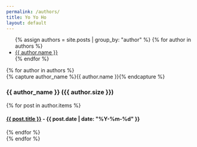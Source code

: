```yaml
---
permalink: /authors/
title: Yo Yo Ho
layout: default
---
```


<ul class="author-cloud">
{% assign authors = site.posts | group_by: "author" %}
{% for author in authors %}
  <li style="font-size: {{ author.size | times: 100 | divided_by: authors.size | plus: 70  }}%">
    <a href="#{{ author.name | slugize }}">
      {{ author.name }}
    </a>
  </li>
{% endfor %}
</ul>

<div id="archives">
{% for author in authors %}
  <div class="archive-group">
    {% capture author_name %}{{ author.name }}{% endcapture %}
    <h3 id="{{ author_name | slugize }}">{{ author_name }} ({{ author.size }})</h3>
    <a name="{{ author_name | slugize }}"></a>
    {% for post in author.items %}
    <article class="archive-item">
      <h4><a href="{{ post.url | relative_url }}">{{ post.title }}</a> - {{ post.date | date: "%Y-%m-%d" }}</h4>
    </article>
    {% endfor %}
  </div>
{% endfor %}
</div>
